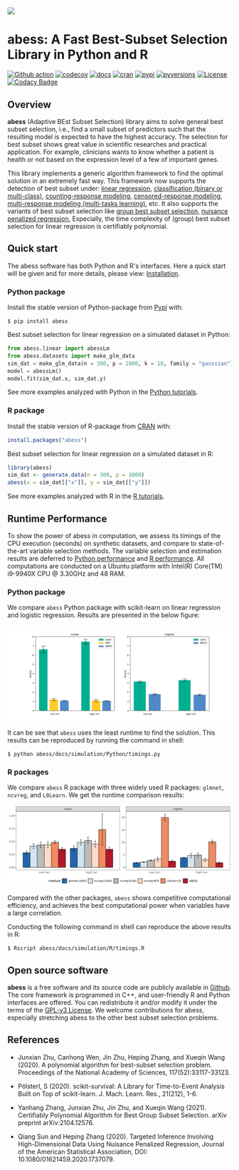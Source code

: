 <img src='https://raw.githubusercontent.com/abess-team/abess/master/docs/image/icon_long.png' align="center"/></a>     

# abess: A Fast Best-Subset Selection Library in Python and R

[![Github action](https://github.com/abess-team/abess/actions/workflows/main.yml/badge.svg)](https://github.com/abess-team/abess/actions)
[![codecov](https://codecov.io/gh/abess-team/abess/branch/master/graph/badge.svg?token=LK56LHXV00)](https://codecov.io/gh/abess-team/abess)
[![docs](https://readthedocs.org/projects/abess/badge/?version=latest)](https://abess.readthedocs.io/en/latest/?badge=latest)
[![cran](https://img.shields.io/cran/v/abess?logo=R)](https://cran.r-project.org/package=abess)
[![pypi](https://badge.fury.io/py/abess.svg)](https://badge.fury.io/py/abess)
[![pyversions](https://img.shields.io/pypi/pyversions/abess)](https://img.shields.io/pypi/pyversions/abess)
[![License](https://img.shields.io/badge/License-GPL%20v3-blue.svg)](http://www.gnu.org/licenses/gpl-3.0)
[![Codacy Badge](https://app.codacy.com/project/badge/Grade/3f6e60a3a3e44699a033159633981b76)](https://www.codacy.com/gh/abess-team/abess/dashboard?utm_source=github.com&amp;utm_medium=referral&amp;utm_content=abess-team/abess&amp;utm_campaign=Badge_Grade)
<!-- [![Build Status](https://travis-ci.com/abess-team/abess.svg?branch=master)](https://travis-ci.com/abess-team/abess) -->

## Overview
**abess** (Adaptive BEst Subset Selection) library aims to solve general best subset selection, i.e., 
find a small subset of predictors such that the resulting model is expected to have the highest accuracy. 
The selection for best subset shows great value in scientific researches and practical application. 
For example, clinicians wants to know whether a patient is health or not based on the expression level of a few of important genes.

This library implements a generic algorithm framework to find the optimal solution in an extremely fast way.
This framework now supports the detection of best subset under: 
[linear regression](https://abess.readthedocs.io/en/latest/Tutorial/LinearRegression.html),
[classification (binary or multi-class)](https://abess.readthedocs.io/en/latest/Tutorial/logi_and_multiclass.html),
[counting-response modeling](https://abess.readthedocs.io/en/latest/Tutorial/PoissonRegression.html),
[censored-response modeling](https://abess.readthedocs.io/en/latest/Tutorial/CoxRegression.html),
[multi-response modeling (multi-tasks learning)](https://abess.readthedocs.io/en/latest/Tutorial/MultiTaskLearning.html), etc.
It also supports the variants of best subset selection like 
[group best subset selection](https://abess.readthedocs.io/en/latest/Tutorial/advanced_features.html#Best-group-subset-selection),
[nuisance penalized regression](https://abess.readthedocs.io/en/latest/Tutorial/advanced_features.html#Nuisance-Regression),
Especially, the time complexity of (group) best subset selection for linear regression is certifiably polynomial.

## Quick start

The abess software has both Python and R's interfaces. Here a quick start will be given and
for more details, please view: [Installation](https://abess.readthedocs.io/en/latest/Installation.html).

### Python package

Install the stable version of Python-package from [Pypi](https://pypi.org/project/abess/) with:

```shell
$ pip install abess
```

Best subset selection for linear regression on a simulated dataset in Python:    

```python
from abess.linear import abessLm
from abess.datasets import make_glm_data
sim_dat = make_glm_data(n = 300, p = 1000, k = 10, family = "gaussian")
model = abessLm()
model.fit(sim_dat.x, sim_dat.y)
```


See more examples analyzed with Python in the [Python tutorials](https://abess.readthedocs.io/en/latest/Tutorial/index.html).


### R package

Install the stable version of R-package from [CRAN](https://cran.r-project.org/web/packages/abess) with:

```r
install.packages("abess")
```

Best subset selection for linear regression on a simulated dataset in R:

```r
library(abess)
sim_dat <- generate.data(n = 300, p = 1000)
abess(x = sim_dat[["x"]], y = sim_dat[["y"]])
```

See more examples analyzed with R in the [R tutorials](https://abess-team.github.io/abess/articles/).


## Runtime Performance

To show the power of abess in computation, we assess its timings of the CPU execution (seconds) on synthetic datasets, and compare to state-of-the-art variable selection methods. The variable selection and estimation results are deferred to [Python performance](https://abess.readthedocs.io/en/latest/Tutorial/power_of_abess.html) and [R performance](https://abess-team.github.io/abess/articles/v11-power-of-abess.html). All computations are conducted on a Ubuntu platform with Intel(R) Core(TM) i9-9940X CPU @ 3.30GHz and 48 RAM.

### Python package   

We compare `abess` Python package with scikit-learn on linear regression and logistic regression. Results are presented in the below figure:

![](./docs/image/timings.png)

It can be see that `abess` uses the least runtime to find the solution. This results can be reproduced by running the command in shell:

```shell
$ python abess/docs/simulation/Python/timings.py
```


### R packages

We compare `abess` R package with three widely used R packages: `glmnet`, `ncvreg`, and `L0Learn`. 
We get the runtime comparison results:

![](docs/image/r_runtime.png)

Compared with the other packages, 
`abess` shows competitive computational efficiency, 
and achieves the best computational power when variables have a large correlation.

Conducting the following command in shell can reproduce the above results in R: 

```shell
$ Rscript abess/docs/simulation/R/timings.R
```

## Open source software     

**abess** is a free software and its source code are publicly available in [Github](https://github.com/abess-team/abess).  
The core framework is programmed in C++, and user-friendly R and Python interfaces are offered.
You can redistribute it and/or modify it under the terms of the [GPL-v3 License](https://www.gnu.org/licenses/gpl-3.0.html). 
We welcome contributions for abess, especially stretching abess to the other best subset selection problems. 

## References

- Junxian Zhu, Canhong Wen, Jin Zhu, Heping Zhang, and Xueqin Wang (2020). A polynomial algorithm for best-subset selection problem. Proceedings of the National Academy of Sciences, 117(52):33117-33123.

- Pölsterl, S (2020). scikit-survival: A Library for Time-to-Event Analysis Built on Top of scikit-learn. J. Mach. Learn. Res., 21(212), 1-6.

- Yanhang Zhang, Junxian Zhu, Jin Zhu, and Xueqin Wang (2021). Certifiably Polynomial Algorithm for Best Group Subset Selection. arXiv preprint arXiv:2104.12576.

- Qiang Sun and Heping Zhang (2020). Targeted Inference Involving High-Dimensional Data Using Nuisance Penalized Regression, Journal of the American Statistical Association, DOI: 10.1080/01621459.2020.1737079.
